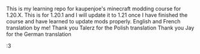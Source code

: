This is my learning repo for kaupenjoe's minecraft modding course for 1.20.X. This is for 1.20.1 and I will update it to 1.21 once I have finished the course and have learned to update mods properly.
English and French translation by me!
Thank you Talerz for the Polish translation
Thank you Jay for the German translation 


:3
